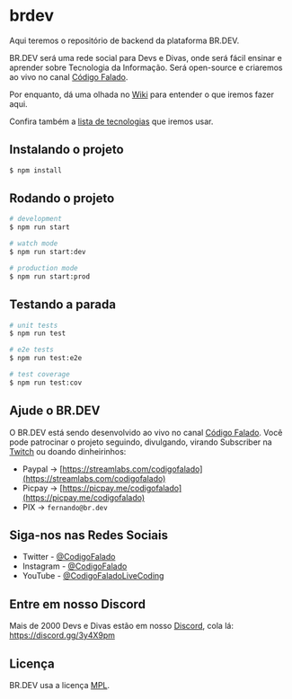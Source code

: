 # brdev

Aqui teremos o repositório de backend da plataforma BR.DEV.

BR.DEV será uma rede social para Devs e Divas, onde será fácil ensinar e aprender sobre Tecnologia da Informação. Será open-source e criaremos ao vivo no canal [Código Falado](https://www.twitch.tv/codigofalado).

Por enquanto, dá uma olhada no [Wiki](https://github.com/codigofalado/brdev/wiki) para entender o que iremos fazer aqui.

Confira também a [lista de tecnologias](https://github.com/codigofalado/brdev/wiki/Tech-Stack) que iremos usar.

## Instalando o projeto

```bash
$ npm install
```

## Rodando o projeto

```bash
# development
$ npm run start

# watch mode
$ npm run start:dev

# production mode
$ npm run start:prod
```

## Testando a parada

```bash
# unit tests
$ npm run test

# e2e tests
$ npm run test:e2e

# test coverage
$ npm run test:cov
```

## Ajude o BR.DEV

O BR.DEV está sendo desenvolvido ao vivo no canal [Código Falado](https://www.twitch.tv/codigofalado).
Você pode patrocinar o projeto seguindo, divulgando, virando Subscriber na [Twitch](https://www.twitch.tv/codigofalado) ou doando dinheirinhos:

- Paypal -> [https://streamlabs.com/codigofalado](https://streamlabs.com/codigofalado)
- Picpay -> [https://picpay.me/codigofalado](https://picpay.me/codigofalado)
- PIX -> `fernando@br.dev`

## Siga-nos nas Redes Sociais

- Twitter - [@CodigoFalado](https://twitter.com/CodigoFalado)
- Instagram - [@CodigoFalado](https://instagram.com/CodigoFalado)
- YouTube - [@CodigoFaladoLiveCoding](https://youtube.com/CodigoFaladoLiveCoding)

## Entre em nosso Discord

Mais de 2000 Devs e Divas estão em nosso [Discord](https://discord.gg/3y4X9pm), cola lá: https://discord.gg/3y4X9pm

## Licença

BR.DEV usa a licença [MPL](LICENSE).
